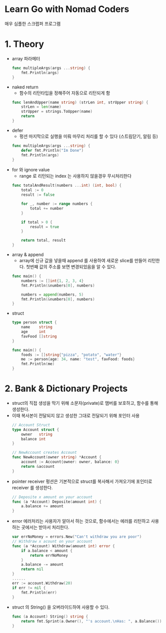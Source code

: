# Learn Go with Nomad Coders
매우 심플한 스크랩퍼 프로그램

# 1. Theory
* array 파라메터
    ```go
    func multipleArgs(args ...string) {
        fmt.Println(args)
    }
    ```
* naked return
    * 함수의 리턴타입을 정해주어 자동으로 리턴되게 함
    ```go
    func lenAndUpper(name string) (strLen int, strUpper string) {
        strLen = len(name)
        strUpper = strings.ToUpper(name)
        return
    }
    ```
* defer
    * 펑션 마지막으로 실행을 미뤄 마무리 처리를 할 수 있다 (스트림닫기, 알림 등)
    ```go
    func multipleArgs(args ...string) {
        defer fmt.Println("Im Done")
        fmt.Println(args)
    }
    ```
* for 와 ignore value
    * range 로 리턴되는 index 는 사용하지 않을경우 무시처리한다
    ```go
    func totalAndResult(numbers ...int) (int, bool) {
        total := 0
        result := false

        for _, number := range numbers {
            total += number
        }

        if total > 0 {
            result = true
        }

        return total, result
    }
    ```
* array & append
    * array에 신규 값을 넣을때 append 를 사용하여 새로운 slice를 만들어 리턴한다. 첫번째 값의 주소를 보면 변경되었음을 알 수 있다.
    ```go
    func main() {
        numbers := []int{1, 2, 3, 4}
        fmt.Println(&numbers[0], numbers)

        numbers = append(numbers, 5)
        fmt.Println(&numbers[0], numbers)
    }
    ```
* struct
    ```go
    type person struct {
        name    string
        age     int
        favFood []string
    }

    func main() {
        foods := []string{"pizza", "potato", "water"}
        me := person{age: 34, name: "test", favFood: foods}
        fmt.Println(me)
    }
    ```

# 2. Bank & Dictionary Projects
* struct의 직접 생성을 막기 위해 소문자(private)로 맴버를 보호하고, 함수를 통해 생성한다.  
* 이때 복사본이 전달되지 않고 생성한 그대로 전달되기 위해 포인터 사용
    ```go
    // Account Struct
    type Account struct {
        owner   string
        balance int
    }

    // NewAccount creates Account
    func NewAccount(owner string) *Account {
        account := Account{owner: owner, balance: 0}
        return &account
    }
    ```
* pointer receiver
펑션은 기본적으로 struct를 복사해서 가져오기에 포인터로 receiver 를 생성한다.
    ```go
    // Deposite x amount on your account
    func (a *Account) Deposite(amount int) {
        a.balance += amount
    }
    ```
* error
에러처리는 사용자가 알아서 하는 것으로, 함수에서는 에러를 리턴하고 사용하는 곳에서는 받아서 처리한다.
    ```go
    var errNoMoney = errors.New("Can't withdraw you are poor")
    // Withdraw x acount on your account
    func (a *Account) Withdraw(amount int) error {
        if a.balance < amount {
            return errNoMoney
        }
        a.balance -= amount
        return nil
    }
    ......
    err := account.Withdraw(20)
	if err != nil {
		fmt.Println(err)
	}
    ```
* struct 의 String() 을 오버라이드하여 사용할 수 있다.
    ```go
    func (a Account) String() string {
        return fmt.Sprint(a.Owner(), "'s account.\nHas: ", a.Balance())
    }
    ```